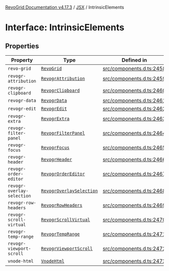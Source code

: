 [RevoGrid Documentation v4.17.3](README.md) / [JSX](Namespace.JSX.md) / IntrinsicElements

# Interface: IntrinsicElements

## Properties

| Property | Type | Defined in |
| ------ | ------ | ------ |
| `revo-grid` | [`RevoGrid`](JSX.Interface.RevoGrid.md) | [src/components.d.ts:2458](https://github.com/revolist/revogrid/blob/2ad9a56a428342a01bbb7a115a581a401dbe3fef/src/components.d.ts#L2458) |
| `revogr-attribution` | [`RevogrAttribution`](JSX.Interface.RevogrAttribution.md) | [src/components.d.ts:2459](https://github.com/revolist/revogrid/blob/2ad9a56a428342a01bbb7a115a581a401dbe3fef/src/components.d.ts#L2459) |
| `revogr-clipboard` | [`RevogrClipboard`](JSX.Interface.RevogrClipboard.md) | [src/components.d.ts:2460](https://github.com/revolist/revogrid/blob/2ad9a56a428342a01bbb7a115a581a401dbe3fef/src/components.d.ts#L2460) |
| `revogr-data` | [`RevogrData`](JSX.Interface.RevogrData.md) | [src/components.d.ts:2461](https://github.com/revolist/revogrid/blob/2ad9a56a428342a01bbb7a115a581a401dbe3fef/src/components.d.ts#L2461) |
| `revogr-edit` | [`RevogrEdit`](JSX.Interface.RevogrEdit.md) | [src/components.d.ts:2462](https://github.com/revolist/revogrid/blob/2ad9a56a428342a01bbb7a115a581a401dbe3fef/src/components.d.ts#L2462) |
| `revogr-extra` | [`RevogrExtra`](JSX.Interface.RevogrExtra.md) | [src/components.d.ts:2463](https://github.com/revolist/revogrid/blob/2ad9a56a428342a01bbb7a115a581a401dbe3fef/src/components.d.ts#L2463) |
| `revogr-filter-panel` | [`RevogrFilterPanel`](JSX.Interface.RevogrFilterPanel.md) | [src/components.d.ts:2464](https://github.com/revolist/revogrid/blob/2ad9a56a428342a01bbb7a115a581a401dbe3fef/src/components.d.ts#L2464) |
| `revogr-focus` | [`RevogrFocus`](JSX.Interface.RevogrFocus.md) | [src/components.d.ts:2465](https://github.com/revolist/revogrid/blob/2ad9a56a428342a01bbb7a115a581a401dbe3fef/src/components.d.ts#L2465) |
| `revogr-header` | [`RevogrHeader`](JSX.Interface.RevogrHeader.md) | [src/components.d.ts:2466](https://github.com/revolist/revogrid/blob/2ad9a56a428342a01bbb7a115a581a401dbe3fef/src/components.d.ts#L2466) |
| `revogr-order-editor` | [`RevogrOrderEditor`](JSX.Interface.RevogrOrderEditor.md) | [src/components.d.ts:2467](https://github.com/revolist/revogrid/blob/2ad9a56a428342a01bbb7a115a581a401dbe3fef/src/components.d.ts#L2467) |
| `revogr-overlay-selection` | [`RevogrOverlaySelection`](JSX.Interface.RevogrOverlaySelection.md) | [src/components.d.ts:2468](https://github.com/revolist/revogrid/blob/2ad9a56a428342a01bbb7a115a581a401dbe3fef/src/components.d.ts#L2468) |
| `revogr-row-headers` | [`RevogrRowHeaders`](JSX.Interface.RevogrRowHeaders.md) | [src/components.d.ts:2469](https://github.com/revolist/revogrid/blob/2ad9a56a428342a01bbb7a115a581a401dbe3fef/src/components.d.ts#L2469) |
| `revogr-scroll-virtual` | [`RevogrScrollVirtual`](JSX.Interface.RevogrScrollVirtual.md) | [src/components.d.ts:2470](https://github.com/revolist/revogrid/blob/2ad9a56a428342a01bbb7a115a581a401dbe3fef/src/components.d.ts#L2470) |
| `revogr-temp-range` | [`RevogrTempRange`](JSX.Interface.RevogrTempRange.md) | [src/components.d.ts:2471](https://github.com/revolist/revogrid/blob/2ad9a56a428342a01bbb7a115a581a401dbe3fef/src/components.d.ts#L2471) |
| `revogr-viewport-scroll` | [`RevogrViewportScroll`](JSX.Interface.RevogrViewportScroll.md) | [src/components.d.ts:2472](https://github.com/revolist/revogrid/blob/2ad9a56a428342a01bbb7a115a581a401dbe3fef/src/components.d.ts#L2472) |
| `vnode-html` | [`VnodeHtml`](JSX.Interface.VnodeHtml.md) | [src/components.d.ts:2473](https://github.com/revolist/revogrid/blob/2ad9a56a428342a01bbb7a115a581a401dbe3fef/src/components.d.ts#L2473) |

